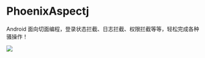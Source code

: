 # PhoenixAspectj
Android 面向切面编程，登录状态拦截、日志拦截、权限拦截等等，轻松完成各种骚操作！

[![](https://jitpack.io/v/FPhoenixCorneaE/PhoenixAspectj.svg)](https://jitpack.io/#FPhoenixCorneaE/PhoenixAspectj)

